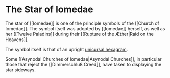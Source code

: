 # The Star of Iomedae

The star of [[Iomedae]] is one of the principle symbols of the [[Church of Iomedae]]. The symbol itself was adopted by [[Iomedae]] herself, as well as her [[Twelve Paladins]] during their [[Rupture of the Æther|Raid on the Heavens]].

The symbol itself is that of an upright [unicursal hexagram](https://en.wikipedia.org/wiki/Unicursal_hexagram). 

Some [[Asynodal Churches of Iomedae|Asynodal Churches]], in particular those that reject the [[Dimmerschluß Creed]], have taken to displaying the star sideways.